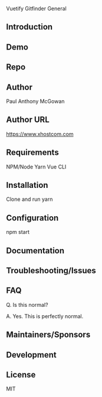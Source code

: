 Vuetify Gitfinder General

## Introduction



## Demo

## Repo

## Author

Paul Anthony  McGowan

## Author URL

https://www.xhostcom.com

## Requirements

NPM/Node
 Yarn
Vue CLI

## Installation

Clone and run yarn

## Configuration

npm start

## Documentation

## Troubleshooting/Issues

## FAQ

Q. Is this normal?

A. Yes. This is perfectly normal.

## Maintainers/Sponsors

## Development

## License

MIT
